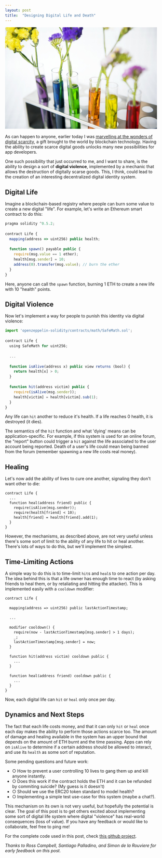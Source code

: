 ```yaml
---
layout: post
title:  "Designing Digital Life and Death"
---
```


<img class="swasthya" src="/img/digital-life/1.jpg">

As can happen to anyone, earlier today I was [marvelling
at the wonders of digital scarcity](https://twitter.com/maraoz/status/1094247203026149377), a gift brought to the world
by blockchain technology. Having the ability to create scarce
digital goods unlocks many new possibilities for app developers. 

One such possibility that just occurred to me, and I want to share, is the ability to design a sort of **digital violence**, implemented by a mechanic that allows the destruction of digitally scarse goods. This, I think, could lead to the creation of an interesting decentralized digital identity system. 

## Digital Life
Imagine a blockchain-based registry where people can burn some 
value to create a new digital "life". For example, let's write an Ethereum smart contract to do this: 

```js
pragma solidity ^0.5.2;

contract Life {
  mapping(address => uint256) public health;

  function spawn() payable public {
    require(msg.value == 1 ether);
    health[msg.sender] = 10;
    address(0).transfer(msg.value); // burn the ether
  }
}
```

Here, anyone can call the `spawn` function, burning 1 ETH to create a new life with 10 "health" points.

## Digital Violence
Now let's implement a way for people to punish this identity via digital violence:
```js
import 'openzeppelin-solidity/contracts/math/SafeMath.sol';

contract Life {
  using SafeMath for uint256;

  ...

  function isAlive(address x) public view returns (bool) {
    return health[x] > 0;
  }

  function hit(address victim) public {
    require(isAlive(msg.sender));
    health[victim] = health[victim].sub(1); 
  }
}


```

Any life can `hit` another to reduce it's health. If a life reaches 0 health, it is destroyed (it dies). 

The semantics of the `hit` function and what 'dying' means can be application-specific.
For example, if this system is used for an online forum, 
the "report" button could trigger a `hit` against the life 
associated to the user account being reported.
Death of a user's life could mean being banned
from the forum (remember spawning a new life costs real money).

## Healing
Let's now add the ability of lives to cure one another, signaling they don't want other to die:
```
contract Life {
  ...
  function heal(address friend) public {
    require(isAlive(msg.sender));
    require(health[friend] < 10);
    health[friend] = health[friend].add(1); 
  }
}
```

However, the mechanisms, as described above, are not very useful unless there's some sort of limit to the ability of any life to hit or heal another. There's lots of ways to do this, but we'll implement the simplest.

## Time-Limiting Actions

A simple way to do this is to time-limit `hit`s and `heal`s
to one action per day. The idea behind this is that a life owner 
has enough time to react (by asking friends to heal them, or by
retaliating and hitting the attacker). This is implemented easily with a `cooldown` modifier:
 
```
contract Life {

  mapping(address => uint256) public lastActionTimestamp;

  ...

  modifier cooldown() {
    require(now - lastActionTimestamp[msg.sender] > 1 days);
    _;
    lastActionTimestamp[msg.sender] = now;
  }

  function hit(address victim) cooldown public {
    ...
  }

  function heal(address friend) cooldown public {
    ...
  }
}
```

Now, each digital life can `hit` or `heal` only once per day.

## Dynamics and Next Steps

The fact that each life costs money, and that it can only `hit` or `heal` once each day makes the ability to perform those actions scarce too. The amount of damage and healing available in the system has an upper bound that depends on the amount of ETH burnt and the time passing. Apps can rely on `isAlive` to determine if a certain address should be allowed to interact, and use its `health` as some sort of reputation. 

Some pending questions and future work:
- ○ How to prevent a user controlling 10 lives to gang them up and kill anyone instantly.
- ○ Does this work if the contract holds the ETH and it can be refunded by commiting suicide? (My guess is it doesn't)
- ○ Should we use the ERC20 token standard to model health?
- ○ Implementing a simple test use-case for this system (maybe a chat?).

This mechanism on its own is not very useful, but hopefully the potential is clear. The goal of this post is to get others excited about implementing some sort of digital life system where digital "violence" has real-world consequences (loss of value). If you have any feedback or would like to collaborate, feel free to ping me!


For the complete code used in this post, check [this github project](https://github.com/maraoz/digital-life).

*Thanks to Ross Campbell, Santiago Palladino, and Simon de la Rouviere for early feedback on this post.*

